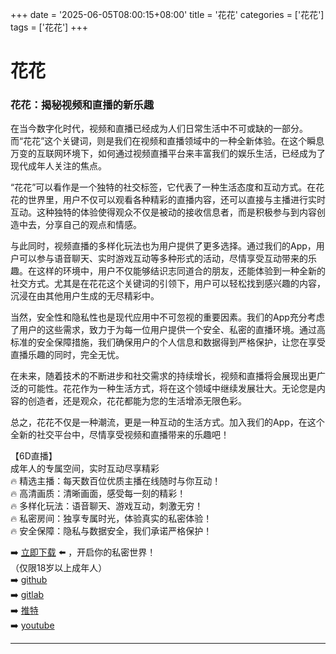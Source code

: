 +++
date = '2025-06-05T08:00:15+08:00'
title = '花花'
categories = ['花花']
tags = ['花花']
+++

# 花花

### 花花：揭秘视频和直播的新乐趣

在当今数字化时代，视频和直播已经成为人们日常生活中不可或缺的一部分。而“花花”这个关键词，则是我们在视频和直播领域中的一种全新体验。在这个瞬息万变的互联网环境下，如何通过视频直播平台来丰富我们的娱乐生活，已经成为了现代成年人关注的焦点。

“花花”可以看作是一个独特的社交标签，它代表了一种生活态度和互动方式。在花花的世界里，用户不仅可以观看各种精彩的直播内容，还可以直接与主播进行实时互动。这种独特的体验使得观众不仅是被动的接收信息者，而是积极参与到内容创造中去，分享自己的观点和情感。

与此同时，视频直播的多样化玩法也为用户提供了更多选择。通过我们的App，用户可以参与语音聊天、实时游戏互动等多种形式的活动，尽情享受互动带来的乐趣。在这样的环境中，用户不仅能够结识志同道合的朋友，还能体验到一种全新的社交方式。尤其是在花花这个关键词的引领下，用户可以轻松找到感兴趣的内容，沉浸在由其他用户生成的无尽精彩中。

当然，安全性和隐私性也是现代应用中不可忽视的重要因素。我们的App充分考虑了用户的这些需求，致力于为每一位用户提供一个安全、私密的直播环境。通过高标准的安全保障措施，我们确保用户的个人信息和数据得到严格保护，让您在享受直播乐趣的同时，完全无忧。

在未来，随着技术的不断进步和社交需求的持续增长，视频和直播将会展现出更广泛的可能性。花花作为一种生活方式，将在这个领域中继续发展壮大。无论您是内容的创造者，还是观众，花花都能为您的生活增添无限色彩。

总之，花花不仅是一种潮流，更是一种互动的生活方式。加入我们的App，在这个全新的社交平台中，尽情享受视频和直播带来的乐趣吧！

【6D直播】  
成年人的专属空间，实时互动尽享精彩  
🔥 精选主播：每天数百位优质主播在线随时与你互动！  
🔥 高清画质：清晰画面，感受每一刻的精彩！  
🔥 多样化玩法：语音聊天、游戏互动，刺激无穷！  
🔥 私密房间：独享专属时光，体验真实的私密体验！  
🔥 安全保障：隐私与数据安全，我们承诺严格保护！  

➡️ [立即下载](https://down123.s3.ap-east-1.amazonaws.com/down/down.html?channelCode=blog) ⬅️ ，开启你的私密世界！  
（仅限18岁以上成年人）  
➡️ [github](https://aldult-live.github.io/)  
➡️ [gitlab](https://seo-09598d.gitlab.io/)  
➡️ [推特](https://x.com/wegame33)  
➡️ [youtube](https://www.youtube.com/@6Dlive)  

---
